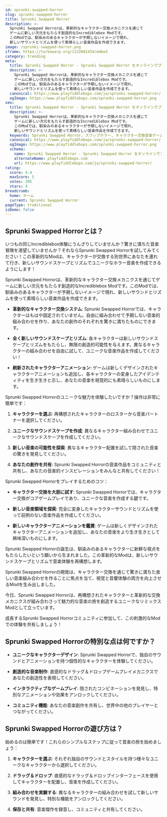 ```yaml
---
id: sprunki-swapped-horror
slug: sprunki-swapped-horror
title: Sprunki Swapped Horror
description: >-
  Sprunki Swapped Horrorは、革新的なキャラクター交換メカニクスを通じて
  ゲームに新しい次元をもたらす創造的なIncrediblebox Modです。
  このModでは、馴染みのあるキャラクターが予期しないイメージで現れ、
  新しいサウンドとリズムを使って素晴らしい音楽作品を作成できます。
image: /sprunki-swapped-horror.png
iframe: https://turbowarp.org/1132681434/embed
category: trending
meta:
  title: Sprunki Swapped Horror - Sprunki Swapped Horror をオンラインでプレイ
  description: >-
    Sprunki Swapped Horrorは、革新的なキャラクター交換メカニクスを通じて
    ゲームに新しい次元をもたらす創造的なIncrediblebox Modです。
    このModでは、馴染みのあるキャラクターが予期しないイメージで現れ、
    新しいサウンドとリズムを使って素晴らしい音楽作品を作成できます。
  canonical: https://www.playfiddlebops.com/ja/sprunki-swapped-horror/
  ogImage: https://www.playfiddlebops.com/sprunki-swapped-horror.png
seo:
  title: Sprunki Swapped Horror - Sprunki Swapped Horror をオンラインでプレイ
  description: >-
    Sprunki Swapped Horrorは、革新的なキャラクター交換メカニクスを通じて
    ゲームに新しい次元をもたらす創造的なIncrediblebox Modです。
    このModでは、馴染みのあるキャラクターが予期しないイメージで現れ、
    新しいサウンドとリズムを使って素晴らしい音楽作品を作成できます。
  keywords: Sprunki Swapped Horror, スワップホラー, キャラクター交換音楽ゲーム
  canonical: https://www.playfiddlebops.com/ja/sprunki-swapped-horror/
  ogImage: https://www.playfiddlebops.com/sprunki-swapped-horror.png
  schema:
    name: Sprunki Swapped Horror - Sprunki Swapped Horror をオンラインでプレイ
    alternateName: playfiddlebops.com
    url: https://www.playfiddlebops.com/ja/sprunki-swapped-horror/
rating:
  score: 4.4
  maxScore: 5
  votes: 395
  stars: 4
breadcrumb:
  home: ホーム
  current: Sprunki Swapped Horror
pageType: traditional
isDemo: false
---
```


## Sprunki Swapped Horrorとは？

いつもの同じIncrediblebox体験にうんざりしていませんか？驚きに満ちた音楽冒険を渇望していませんか？それならSprunki Swapped Horrorを試してみてください！この革新的なModは、キャラクターが交換する別世界にあなたを連れて行き、新しいサウンドスケープとリズムでユニークなホラー音楽を作成できるようにします！

Sprunki Swapped Horrorは、革新的なキャラクター交換メカニクスを通じてゲームに新しい次元をもたらす創造的なIncrediblebox Modです。このModでは、馴染みのあるキャラクターが予期しないイメージで現れ、新しいサウンドとリズムを使って素晴らしい音楽作品を作成できます。

- **革新的なキャラクター交換システム**: Sprunki Swapped Horrorでは、キャラクターはもはや固定されていません。自由に組み合わせて予期しない音楽的組み合わせを作り、あなたの創作のそれぞれを驚きに満ちたものにできます。

- **全く新しいサウンドスケープとリズム**: 各キャラクターは新しいサウンドスケープとリズムをもたらし、無限の創造的可能性を与えます。異なるキャラクターの組み合わせを自由に試して、ユニークな音楽作品を作成してください！

- **刷新されたキャラクターアニメーション**: ゲームは新しくデザインされたキャラクターアニメーションも追加し、各キャラクターの変身したアイデンティティを生き生きと示し、あなたの音楽を視覚的にも素晴らしいものにします。

Sprunki Swapped Horrorのユニークな魅力を体験したいですか？操作は非常に簡単です：

1. **キャラクターを選ぶ**: 再構想されたキャラクターのロスターから音楽パートナーを選択してください。

2. **ユニークなサウンドスケープを作成**: 異なるキャラクター組み合わせでユニークなサウンドスケープを作成してください。

3. **新しい音楽の可能性を探索**: 異なるキャラクター配置を試して隠された音楽の驚きを発見してください。

4. **あなたの創作を共有**: Sprunki Swapped Horrorの音楽作品をコミュニティと共有し、あなたの音楽的インスピレーションをみんなと共有してください！

Sprunki Swapped Horrorをプレイするためのコツ：

- **キャラクター交換を大胆に試す**: Sprunki Swapped Horrorでは、キャラクター交換がコアゲームプレイであり、ユニークな音楽を作成する鍵です。

- **新しい音楽領域を探索**: 完全に変身したキャラクターサウンドとリズムを使って前例のない音楽作品を作成してください。

- **新しいキャラクターアニメーションを鑑賞**: ゲームは新しくデザインされたキャラクターアニメーションを追加し、あなたの音楽をより生き生きとして興味深いものにします。

Sprunki Swapped Horrorの誕生は、馴染みのあるキャラクターに新鮮な視点をもたらしたいという願いから生まれました。この革新的なModは、新しいサウンドスケープとリズムで音楽体験を再構想します。

Sprunki Swapped Horrorの開発は、キャラクター交換を通じて驚きに満ちた楽しい音楽組み合わせを作ることに焦点を当て、視覚と音響体験の両方を向上させるModを生み出しました。

今日、Sprunki Swapped Horrorは、再構想されたキャラクターと革新的な交換メカニクスが組み合わさって魅力的な音楽の旅を創造するユニークなリミックスModとして立っています。

成長するSprunki Swapped Horrorコミュニティに参加して、この刺激的なModでの体験を共有しましょう！

## Sprunki Swapped Horrorの特別な点は何ですか？

- **ユニークなキャラクターデザイン**: Sprunki Swapped Horrorで、独自のサウンドとアニメーションを持つ個性的なキャラクターを体験してください。

- **創造的な音楽制作**: 直感的なドラッグ＆ドロップゲームプレイメカニクスであなたの創造性を表現してください。

- **インタラクティブなゲームプレイ**: 隠されたコンビネーションを発見し、特別なアニメーションや効果をアンロックしてください。

- **コミュニティ機能**: あなたの音楽創作を共有し、世界中の他のプレイヤーとつながってください。

## Sprunki Swapped Horrorの遊び方は？

始めるのは簡単です！これらのシンプルなステップに従って音楽の旅を始めましょう：

1. **キャラクターを選ぶ**: それぞれ独自のサウンドとスタイルを持つ様々なユニークなキャラクターから選択してください。

2. **ドラッグ＆ドロップ**: 直感的なドラッグ＆ドロップインターフェースを使用してキャラクターを配置し、音楽を作成してください。

3. **組み合わせを実験する**: 異なるキャラクターの組み合わせを試して新しいサウンドを発見し、特別な機能をアンロックしてください。

4. **保存と共有**: 音楽傑作を録音し、コミュニティと共有してください。
